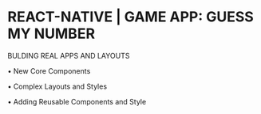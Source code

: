 # REACT-NATIVE | GAME APP: GUESS MY NUMBER

BULDING REAL APPS AND LAYOUTS

• New Core Components

• Complex Layouts and Styles

• Adding Reusable Components and Style
